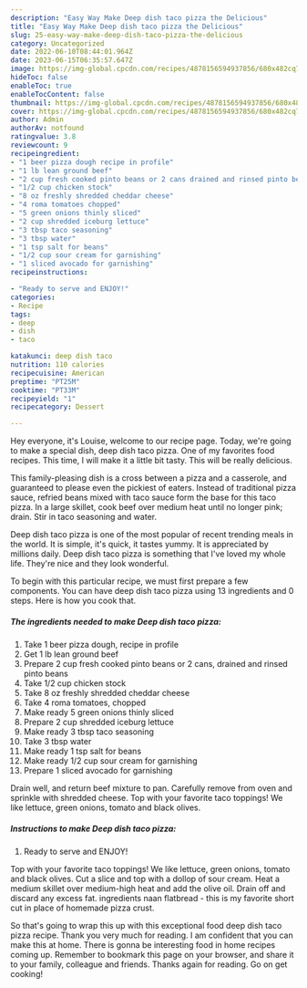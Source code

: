 ```yaml
---
description: "Easy Way Make Deep dish taco pizza the Delicious"
title: "Easy Way Make Deep dish taco pizza the Delicious"
slug: 25-easy-way-make-deep-dish-taco-pizza-the-delicious
category: Uncategorized
date: 2022-06-10T08:44:01.964Z
date: 2023-06-15T06:35:57.647Z
image: https://img-global.cpcdn.com/recipes/4878156594937856/680x482cq70/deep-dish-taco-pizza-recipe-main-photo.jpg
hideToc: false
enableToc: true
enableTocContent: false
thumbnail: https://img-global.cpcdn.com/recipes/4878156594937856/680x482cq70/deep-dish-taco-pizza-recipe-main-photo.jpg
cover: https://img-global.cpcdn.com/recipes/4878156594937856/680x482cq70/deep-dish-taco-pizza-recipe-main-photo.jpg
author: Admin
authorAv: notfound
ratingvalue: 3.8
reviewcount: 9
recipeingredient:
- "1 beer pizza dough recipe in profile"
- "1 lb lean ground beef"
- "2 cup fresh cooked pinto beans or 2 cans drained and rinsed pinto beans"
- "1/2 cup chicken stock"
- "8 oz freshly shredded cheddar cheese"
- "4 roma tomatoes chopped"
- "5 green onions thinly sliced"
- "2 cup shredded iceburg lettuce"
- "3 tbsp taco seasoning"
- "3 tbsp water"
- "1 tsp salt for beans"
- "1/2 cup sour cream for garnishing"
- "1 sliced avocado for garnishing"
recipeinstructions:

- "Ready to serve and ENJOY!"
categories:
- Recipe
tags:
- deep
- dish
- taco

katakunci: deep dish taco 
nutrition: 110 calories
recipecuisine: American
preptime: "PT25M"
cooktime: "PT33M"
recipeyield: "1"
recipecategory: Dessert

---
```



Hey everyone, it's Louise, welcome to our recipe page. Today, we're going to make a special dish, deep dish taco pizza. One of my favorites food recipes. This time, I will make it a little bit tasty. This will be really delicious.

This family-pleasing dish is a cross between a pizza and a casserole, and guaranteed to please even the pickiest of eaters. Instead of traditional pizza sauce, refried beans mixed with taco sauce form the base for this taco pizza. In a large skillet, cook beef over medium heat until no longer pink; drain. Stir in taco seasoning and water.

Deep dish taco pizza is one of the most popular of recent trending meals in the world. It is simple, it's quick, it tastes yummy. It is appreciated by millions daily. Deep dish taco pizza is something that I've loved my whole life. They're nice and they look wonderful.


To begin with this particular recipe, we must first prepare a few components. You can have deep dish taco pizza using 13 ingredients and 0 steps. Here is how you cook that.

<!--inarticleads1-->

##### The ingredients needed to make Deep dish taco pizza:

1. Take 1 beer pizza dough, recipe in profile
1. Get 1 lb lean ground beef
1. Prepare 2 cup fresh cooked pinto beans or 2 cans, drained and rinsed pinto beans
1. Take 1/2 cup chicken stock
1. Take 8 oz freshly shredded cheddar cheese
1. Take 4 roma tomatoes, chopped
1. Make ready 5 green onions thinly sliced
1. Prepare 2 cup shredded iceburg lettuce
1. Make ready 3 tbsp taco seasoning
1. Take 3 tbsp water
1. Make ready 1 tsp salt for beans
1. Make ready 1/2 cup sour cream for garnishing
1. Prepare 1 sliced avocado for garnishing


Drain well, and return beef mixture to pan. Carefully remove from oven and sprinkle with shredded cheese. Top with your favorite taco toppings! We like lettuce, green onions, tomato and black olives. 

<!--inarticleads2-->

##### Instructions to make Deep dish taco pizza:


1. Ready to serve and ENJOY!

Top with your favorite taco toppings! We like lettuce, green onions, tomato and black olives. Cut a slice and top with a dollop of sour cream. Heat a medium skillet over medium-high heat and add the olive oil. Drain off and discard any excess fat. ingredients naan flatbread - this is my favorite short cut in place of homemade pizza crust. 

So that's going to wrap this up with this exceptional food deep dish taco pizza recipe. Thank you very much for reading. I am confident that you can make this at home. There is gonna be interesting food in home recipes coming up. Remember to bookmark this page on your browser, and share it to your family, colleague and friends. Thanks again for reading. Go on get cooking!
